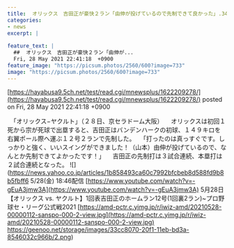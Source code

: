 ```yaml
---
title:  オリックス　吉田正が豪快２ラン「由伸が投げているので先制できて良かった」.346 12本　35打点　7三振　  
categories:
- news
excerpt: |
  
feature_text: |
  ##  オリックス　吉田正が豪快２ラン「由伸が...
  Fri, 28 May 2021 22:41:18  +0900
feature_image: "https://picsum.photos/2560/600?image=733"
image: "https://picsum.photos/2560/600?image=733"
---
```


[https://hayabusa9.5ch.net/test/read.cgi/mnewsplus/1622209278/](https://hayabusa9.5ch.net/test/read.cgi/mnewsplus/1622209278/)
posted on Fri, 28 May 2021 22:41:18  +0900

<!--more-->

　「オリックス−ヤクルト」（２８日、京セラドーム大阪） 　オリックスは初回１死から宗が死球で出塁すると、吉田正はバンデンハークの初球、１４９キロを右翼ポール際へ運ぶ１２号２ランで先制した。 　「打ったのは真っすぐです。しっかりと強く、いいスイングができました！（山本）由伸が投げているので、なんとか先制できてよかったです！」 　吉田正の先制打は３試合連続、本塁打は２試合連続となった。 ![](https://news.yahoo.co.jp/articles/1b858493ca60c7992bfcbeb8d588fd9b8b5fbff6 5/28(金) 18:46配信 [https://www.youtube.com/watch?v=-gEuA3jmw3A](https://www.youtube.com/watch?v=-gEuA3jmw3A) 5月28日【オリックス vs. ヤクルト】1回表吉田正のホームラン12号(1回裏2ラン)~プロ野球セ・リーグ公式戦2021 [https://amd-pctr.c.yimg.jp/r/iwiz-amd/20210528-00000112-sanspo-000-2-view.jpg](https://amd-pctr.c.yimg.jp/r/iwiz-amd/20210528-00000112-sanspo-000-2-view.jpg) https://geenoo.net/storage/images/33cc8070-20f1-11eb-bd3a-8546032c966b/2.png)
